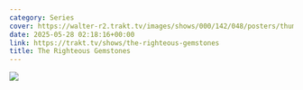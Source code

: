```yaml
---
category: Series
cover: https://walter-r2.trakt.tv/images/shows/000/142/048/posters/thumb/c016adfd28.jpg.webp
date: 2025-05-28 02:18:16+00:00
link: https://trakt.tv/shows/the-righteous-gemstones
title: The Righteous Gemstones
---
```


![](https://walter-r2.trakt.tv/images/shows/000/142/048/fanarts/thumb/c981700cbf.jpg)
